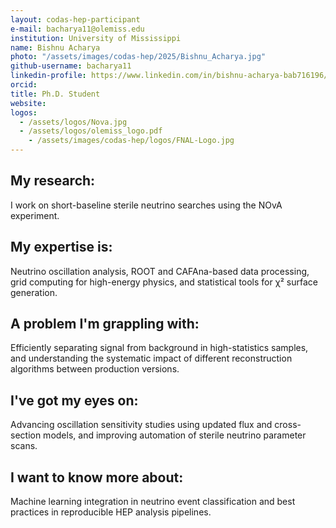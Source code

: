 ```yaml
---
layout: codas-hep-participant
e-mail: bacharya11@olemiss.edu
institution: University of Mississippi
name: Bishnu Acharya
photo: "/assets/images/codas-hep/2025/Bishnu_Acharya.jpg"
github-username: bacharya11
linkedin-profile: https://www.linkedin.com/in/bishnu-acharya-bab716196/
orcid:
title: Ph.D. Student
website:
logos:
  - /assets/logos/Nova.jpg
  - /assets/logos/olemiss_logo.pdf
    - /assets/images/codas-hep/logos/FNAL-Logo.jpg
---
```


## My research:
I work on short-baseline sterile neutrino searches using the NOvA experiment.

## My expertise is:
Neutrino oscillation analysis, ROOT and CAFAna-based data processing, grid computing for high-energy physics, and statistical tools for χ² surface generation.

## A problem I'm grappling with:
Efficiently separating signal from background in high-statistics samples, and understanding the systematic impact of different reconstruction algorithms between production versions.

## I've got my eyes on:
Advancing oscillation sensitivity studies using updated flux and cross-section models, and improving automation of sterile neutrino parameter scans.

## I want to know more about:
Machine learning integration in neutrino event classification and best practices in reproducible HEP analysis pipelines.

